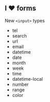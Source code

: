## I ❤ forms
New ```<input>``` types

- tel
- search
- url
- email
- datetime
- date
- month
- week
- time
- datetime-local
- number
- range
- color
